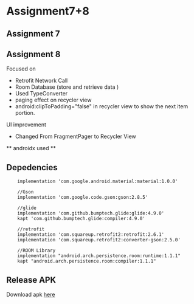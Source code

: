 # Assignment7+8

## Assignment 7


## Assignment 8

Focused on 
- Retrofit Network Call
- Room Database (store and retrieve data )
- Used TypeConverter
- paging effect on recycler view
- android:clipToPadding="false" in recycler view to show the next item portion.

UI improvement
- Changed From FragmentPager to Recycler View

** androidx used **

## Depedencies
```
    implementation 'com.google.android.material:material:1.0.0'

    //Gson
    implementation 'com.google.code.gson:gson:2.8.5'

    //glide
    implementation 'com.github.bumptech.glide:glide:4.9.0'
    kapt 'com.github.bumptech.glide:compiler:4.9.0'

    //retrofit
    implementation 'com.squareup.retrofit2:retrofit:2.6.1'
    implementation 'com.squareup.retrofit2:converter-gson:2.5.0'

    //ROOM Library
    implementation "android.arch.persistence.room:runtime:1.1.1"
    kapt "android.arch.persistence.room:compiler:1.1.1"
 ```
 
 ## Release APK
Download apk [here](https://bit.ly/2nN3iMz)
